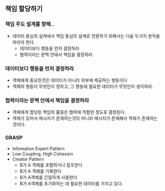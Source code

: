## 책임 할당하기
### 책임 주도 설계를 향해..
* 데이터 중심의 설계에서 책임 중심의 설계로 전환하기 위해서는 다음 두가지 원칙을 따라야 한다.
  * 데이터보다 행동을 먼저 결정하라
  * 협력이라는 문맥 안에서 책임을 결정하라

### 데이터보다 행동을 먼저 결정하라
* 객체에게 중요한것은 데이터가 아니라 외부에 제공하는 행동이다
* 객체의 행동이 무엇인지 정하고, 그 행동에 필요한 데이터가 무엇인지 생각하라.
### 협력이라는 문맥 안에서 책임을 결정하라
* 객체에게 할당된 책임의 품질은 협력에 적합한 정도로 결정된다.
* 객체가 있어서 메시지가 존재하는것이 아니라 메시지가 존재해서 객체가 존재하는 것이다.

### GRASP
* Infomation Expert Pattern
* Low Coupling, High Cohesion
* Creator Pattern
  * B가 A 객체를 포함하거나 참조한다
  * B가 A 객체를 기록한다
  * B가 A객체를 긴밀하게 사용한다
  * B가 A객체를 초기화하는 데 필요한 데이터를 가지고 있다.
